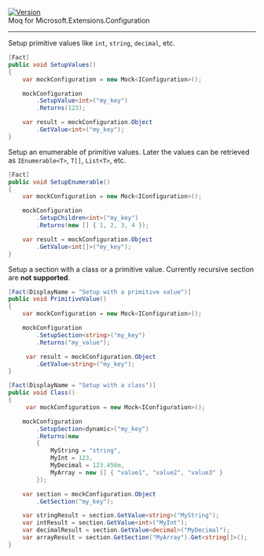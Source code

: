 [![Version](https://img.shields.io/nuget/v/MoqMicrosoftConfiguration?style=plastic)](https://www.nuget.org/packages/MoqMicrosoftConfiguration/)  
Moq for Microsoft.Extensions.Configuration
***
Setup primitive values like `int`, `string`, `decimal`, etc.
```cs
[Fact]
public void SetupValues()
{
    var mockConfiguration = new Mock<IConfiguration>();

    mockConfiguration
        .SetupValue<int>("my_key")
        .Returns(123);

    var result = mockConfiguration.Object
        .GetValue<int>("my_key");
}
```
Setup an enumerable of primitive values. Later the values can be retrieved as `IEnumerable<T>`, `T[]`, `List<T>`, etc.
```cs
[Fact]
public void SetupEnumerable()
{
    var mockConfiguration = new Mock<IConfiguration>();

    mockConfiguration
        .SetupChildren<int>("my_key")
        .Returns(new [] { 1, 2, 3, 4 });

    var result = mockConfiguration.Object
        .GetValue<int[]>("my_key");
}
```
Setup a section with a class or a primitive value. Currently recursive section are **not supported**.
```cs
[Fact(DisplayName = "Setup with a primitive value")]
public void PrimitiveValue()
{
    var mockConfiguration = new Mock<IConfiguration>();

    mockConfiguration
        .SetupSection<string>("my_key")
        .Returns("my_value");

     var result = mockConfiguration.Object
        .GetValue<string>("my_key");
}

[Fact(DisplayName = "Setup with a class")]
public void Class()
{
     var mockConfiguration = new Mock<IConfiguration>();

    mockConfiguration
        .SetupSection<dynamic>("my_key")
        .Returns(new
        {
            MyString = "string",
            MyInt = 123,
            MyDecimal = 123.456m,
            MyArray = new [] { "value1", "value2", "value3" }
        });

    var section = mockConfiguration.Object
        .GetSection("my_key");

    var stringResult = section.GetValue<string>("MyString");
    var intResult = section.GetValue<int>("MyInt");
    var decimalResult = section.GetValue<decimal>("MyDecimal");
    var arrayResult = section.GetSection("MyArray").Get<string[]>();
}
```